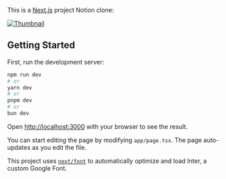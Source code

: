 This is a [Next.js](https://nextjs.org/) project Notion clone:

[![Thumbnail](https://i.ytimg.com/vi/A3l6YYkXzzg/maxresdefault.jpg)]( https://youtu.be/A3l6YYkXzzg)


## Getting Started

First, run the development server:

```bash
npm run dev
# or
yarn dev
# or
pnpm dev
# or
bun dev
```

Open [http://localhost:3000](http://localhost:3000) with your browser to see the result.

You can start editing the page by modifying `app/page.tsx`. The page auto-updates as you edit the file.

This project uses [`next/font`](https://nextjs.org/docs/basic-features/font-optimization) to automatically optimize and load Inter, a custom Google Font.
